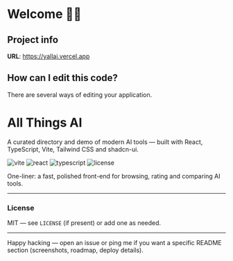 # Welcome 👋🏻

## Project info

**URL**: https://yallai.vercel.app

## How can I edit this code?

There are several ways of editing your application.

<!--- 👋 Nice README header --->

# All Things AI

A curated directory and demo of modern AI tools — built with React, TypeScript, Vite, Tailwind CSS and shadcn-ui.

<!-- Badges -->
![vite](https://img.shields.io/badge/Vite-Blue?logo=vite&logoColor=white)
![react](https://img.shields.io/badge/React-17.0.0-blue?logo=react&logoColor=white)
![typescript](https://img.shields.io/badge/TypeScript-4.0-blue?logo=typescript&logoColor=white)
![license](https://img.shields.io/badge/License-MIT-green)

One-liner: a fast, polished front-end for browsing, rating and comparing AI tools.

---

### License

MIT — see `LICENSE` (if present) or add one as needed.

---

Happy hacking — open an issue or ping me if you want a specific README section (screenshots, roadmap, deploy details).
